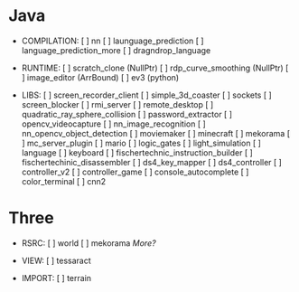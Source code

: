 # Java

- COMPILATION:
  [ ] nn
  [ ] launguage_prediction
  [ ] language_prediction_more
  [ ] dragndrop_language

- RUNTIME:
  [ ] scratch_clone (NullPtr)
  [ ] rdp_curve_smoothing (NullPtr)
  [ ] image_editor (ArrBound)
  [ ] ev3 (python)

- LIBS:
  [ ] screen_recorder_client
  [ ] simple_3d_coaster
  [ ] sockets
  [ ] screen_blocker
  [ ] rmi_server
  [ ] remote_desktop
  [ ] quadratic_ray_sphere_collision
  [ ] password_extractor
  [ ] opencv_videocapture
  [ ] nn_image_recognition
  [ ] nn_opencv_object_detection
  [ ] moviemaker
  [ ] minecraft
  [ ] mekorama
  [ ] mc_server_plugin
  [ ] mario
  [ ] logic_gates
  [ ] light_simulation
  [ ] language
  [ ] keyboard
  [ ] fischertechnic_instruction_builder
  [ ] fischertechinic_disassembler
  [ ] ds4_key_mapper
  [ ] ds4_controller
  [ ] controller_v2
  [ ] controller_game
  [ ] console_autocomplete
  [ ] color_terminal
  [ ] cnn2


# Three

- RSRC:
  [ ] world
  [ ] mekorama
  *More?*

- VIEW:
  [ ] tessaract

- IMPORT:
  [ ] terrain
